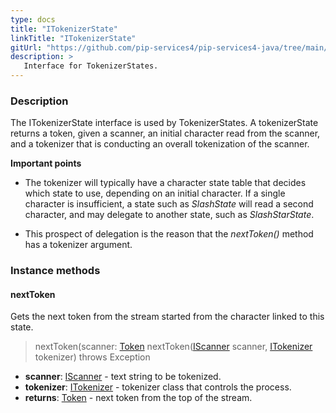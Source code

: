 ```yaml
---
type: docs
title: "ITokenizerState"
linkTitle: "ITokenizerState"
gitUrl: "https://github.com/pip-services4/pip-services4-java/tree/main/pip-services4-expressions-java"
description: > 
   Interface for TokenizerStates.
---
```


### Description

The ITokenizerState interface is used by TokenizerStates. A tokenizerState returns a token, given a scanner, an initial character read from the scanner, and a tokenizer that is conducting an overall tokenization of the scanner. 

**Important points**

- The tokenizer will typically have a character state table that decides which state to use, depending on an initial character. If a single character is insufficient, a state such as *SlashState* will read a second character, and may delegate to another state, such as *SlashStarState*.  
  
- This prospect of delegation is the reason that the *nextToken()* method has a tokenizer argument.

### Instance methods

#### nextToken
Gets the next token from the stream started from the character linked to this state.

> nextToken(scanner: [Token](../token) nextToken([IScanner](../../io/iscanner) scanner, [ITokenizer](../itokenizer) tokenizer) throws Exception

- **scanner**: [IScanner](../../io/iscanner) - text string to be tokenized.
- **tokenizer**: [ITokenizer](../itokenizer) - tokenizer class that controls the process.
- **returns**: [Token](../token) - next token from the top of the stream.
